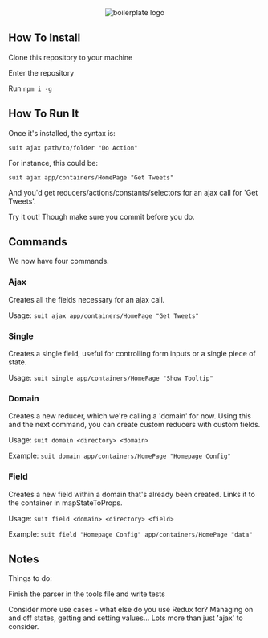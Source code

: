 <div style="text-align: center;"><img src="https://raw.githubusercontent.com/mattpocock/boilersuit/master/logo.png" alt="boilerplate logo"/></div>

## How To Install

Clone this repository to your machine

Enter the repository

Run `npm i -g`

## How To Run It

Once it's installed, the syntax is:

`suit ajax path/to/folder "Do Action"`

For instance, this could be:

`suit ajax app/containers/HomePage "Get Tweets"`

And you'd get reducers/actions/constants/selectors for an ajax call for 'Get Tweets'.

Try it out! Though make sure you commit before you do.

## Commands

We now have four commands.

### Ajax

Creates all the fields necessary for an ajax call.

Usage: `suit ajax app/containers/HomePage "Get Tweets"`

### Single

Creates a single field, useful for controlling form inputs or a single piece of state.

Usage: `suit single app/containers/HomePage "Show Tooltip"`

### Domain

Creates a new reducer, which we're calling a 'domain' for now. Using this and the next command, you can create custom reducers with custom fields.

Usage: `suit domain <directory> <domain>`

Example: `suit domain app/containers/HomePage "Homepage Config"`

### Field

Creates a new field within a domain that's already been created. Links it to the container in mapStateToProps.

Usage: `suit field <domain> <directory> <field>`

Example: `suit field "Homepage Config" app/containers/HomePage "data"`

## Notes

Things to do:

Finish the parser in the tools file and write tests

Consider more use cases - what else do you use Redux for? Managing on and off states, getting and setting values... Lots more than just 'ajax' to consider.